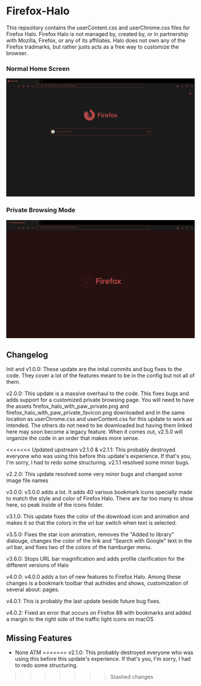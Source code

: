 # Firefox-Halo
This repsoitory contains the userContent.css and userChrome.css files for Firefox Halo. Firefox Halo is not managed by, created by, or in partnership with Mozilla, Firefox, or any of its affiliates. Halo does not own any of the Firefox tradmarks, but rather justs acts as a free way to customize the browser.

### Normal Home Screen
![Normal Home Screen](/normal_home_screen.png)

### Private Browsing Mode
![Private Browsing Mode](/private_browsing_mode.png)


## Changelog
Init and v1.0.0: These update are the inital commits and bug fixes to the code. They cover a lot of the features meant to be in the config but not all of them.

v2.0.0: This update is a massive overhaul to the code. This fixes bugs and adds support for a customized private browsing page. You will need to have the assets firefox_halo_with_paw_private.png and firefox_halo_with_paw_private_favicon.png downloaded and in the same location as userChrome.css and userContent.css for this update to work as intended. The others do not need to be downloaded but having them linked here may soon become a legacy feature. When it comes out, v2.5.0 will organize the code in an order that makes more sense.

<<<<<<< Updated upstream
v2.1.0 & v2.1.1: This probably destroyed everyone who was using this before this update's experience. If that's you, I'm sorry, I had to redo some structuring. v2.1.1 resolved some minor bugs.

v2.2.0: This update resolved some very minor bugs and changed some image file names

v3.0.0: v3.0.0 adds a lot. It adds 40 various bookmark icons specially made to match the style and color of Firefox Halo. There are far too many to show here, so peak inside of the icons folder.

v3.1.0: This update fixes the color of the download icon and animation and makes it so that the colors in the url bar switch when text is selected.

v3.5.0: Fixes the star icon animation, removes the "Added to library" dialouge, changes the color of the link and "Search with Google" text in the url bar, and fixes two of the colors of the hamburger menu.

v3.6.0: Stops URL bar magnification and adds profile clarification for the different versions of Halo

v4.0.0: v4.0.0 adds a ton of new features to Firefox Halo. Among these changes is a bookmark toolbar that authides and shows, customization of several about: pages.

v4.0.1: This is probably the last update beside future bug fixes.

v4.0.2: Fixed an error that occurs on Firefox 88 with bookmarks and added a margin to the right side of the traffic light icons on macOS

## Missing Features
* None ATM
=======
v2.1.0: This probably destroyed everyone who was using this before this update's experience. If that's you, I'm sorry, I had to redo some structuring.
>>>>>>> Stashed changes
